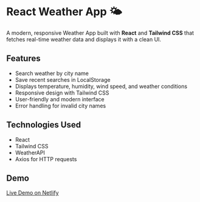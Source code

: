 # React Weather App 🌤️

A modern, responsive Weather App built with **React** and **Tailwind CSS** that fetches real-time weather data and displays it with a clean UI.

## Features

- Search weather by city name
- Save recent searches in LocalStorage
- Displays temperature, humidity, wind speed, and weather conditions
- Responsive design with Tailwind CSS
- User-friendly and modern interface
- Error handling for invalid city names

## Technologies Used

- React
- Tailwind CSS
- WeatherAPI 
- Axios for HTTP requests

## Demo

[Live Demo on Netlify](https://weatherappbydeepak.netlify.app)